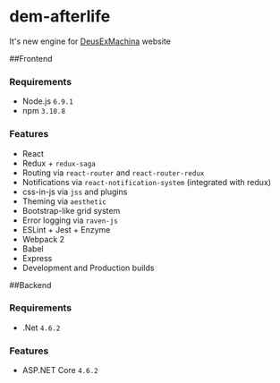 # dem-afterlife
It's new engine for [DeusExMachina](http://dem.org.ua) website

##Frontend
### Requirements
- Node.js ```6.9.1```
- npm ```3.10.8```

### Features
- React
- Redux + ```redux-saga```
- Routing via ```react-router``` and ```react-router-redux```
- Notifications via ```react-notification-system``` (integrated with redux)
- css-in-js via ```jss``` and plugins
- Theming via ```aesthetic```
- Bootstrap-like grid system
- Error logging via ```raven-js```
- ESLint + Jest + Enzyme
- Webpack 2
- Babel
- Express
- Development and Production builds

##Backend
### Requirements
- .Net ```4.6.2```

### Features
- ASP.NET Core ```4.6.2```


